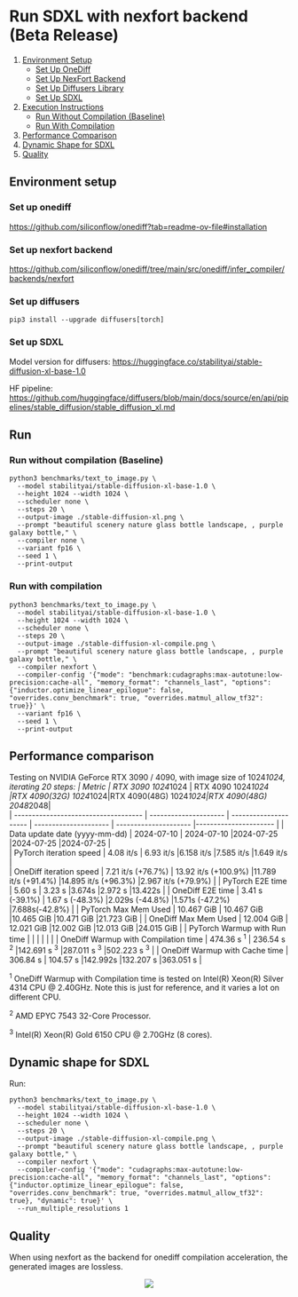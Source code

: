 # Run SDXL with nexfort backend (Beta Release)

1. [Environment Setup](#environment-setup)
   - [Set Up OneDiff](#set-up-onediff)
   - [Set Up NexFort Backend](#set-up-nexfort-backend)
   - [Set Up Diffusers Library](#set-up-diffusers)
   - [Set Up SDXL](#set-up-sdxl)
2. [Execution Instructions](#run)
   - [Run Without Compilation (Baseline)](#run-without-compilation-baseline)
   - [Run With Compilation](#run-with-compilation)
3. [Performance Comparison](#performance-comparison)
4. [Dynamic Shape for SDXL](#dynamic-shape-for-sdxl)
5. [Quality](#quality)

## Environment setup
### Set up onediff
https://github.com/siliconflow/onediff?tab=readme-ov-file#installation

### Set up nexfort backend
https://github.com/siliconflow/onediff/tree/main/src/onediff/infer_compiler/backends/nexfort

### Set up diffusers

```
pip3 install --upgrade diffusers[torch]
```
### Set up SDXL
Model version for diffusers: https://huggingface.co/stabilityai/stable-diffusion-xl-base-1.0

HF pipeline: https://github.com/huggingface/diffusers/blob/main/docs/source/en/api/pipelines/stable_diffusion/stable_diffusion_xl.md

## Run

### Run without compilation (Baseline)
```shell
python3 benchmarks/text_to_image.py \
  --model stabilityai/stable-diffusion-xl-base-1.0 \
  --height 1024 --width 1024 \
  --scheduler none \
  --steps 20 \
  --output-image ./stable-diffusion-xl.png \
  --prompt "beautiful scenery nature glass bottle landscape, , purple galaxy bottle," \
  --compiler none \
  --variant fp16 \
  --seed 1 \
  --print-output
```

### Run with compilation

```shell
python3 benchmarks/text_to_image.py \
  --model stabilityai/stable-diffusion-xl-base-1.0 \
  --height 1024 --width 1024 \
  --scheduler none \
  --steps 20 \
  --output-image ./stable-diffusion-xl-compile.png \
  --prompt "beautiful scenery nature glass bottle landscape, , purple galaxy bottle," \
  --compiler nexfort \
  --compiler-config '{"mode": "benchmark:cudagraphs:max-autotune:low-precision:cache-all", "memory_format": "channels_last", "options": {"inductor.optimize_linear_epilogue": false, "overrides.conv_benchmark": true, "overrides.matmul_allow_tf32": true}}' \
  --variant fp16 \
  --seed 1 \
  --print-output
```

## Performance comparison

Testing on NVIDIA GeForce RTX 3090 / 4090, with image size of 1024*1024, iterating 20 steps:
| Metric                               | RTX 3090  1024*1024   | RTX 4090 1024*1024    |RTX 4090(32G) 1024*1024|RTX 4090(48G) 1024*1024|RTX 4090(48G) 2048*2048|  
| ------------------------------------ | --------------------- | --------------------- | --------------------- | --------------------- |---------------------- |
| Data update date (yyyy-mm-dd)        | 2024-07-10            | 2024-07-10            |2024-07-25             |2024-07-25             |2024-07-25             |  
| PyTorch iteration speed              | 4.08 it/s             | 6.93 it/s             |6.158 it/s             |7.585 it/s             |1.649 it/s             |         
| OneDiff iteration speed              | 7.21 it/s (+76.7%)    | 13.92 it/s (+100.9%)  |11.789 it/s (+91.4%)   |14.895 it/s (+96.3%)   |2.967 it/s (+79.9%)    |
| PyTorch E2E time                     | 5.60 s                | 3.23 s                |3.674s                 |2.972 s                |13.422s                |
| OneDiff E2E time                     | 3.41 s (-39.1%)       | 1.67 s (-48.3%)       |2.029s (-44.8%)        |1.571s (-47.2%)        |7.688s(-42.8%)         |
| PyTorch Max Mem Used                 | 10.467 GiB            | 10.467 GiB            |10.465 GiB             |10.471 GiB             |21.723 GiB             |
| OneDiff Max Mem Used                 | 12.004 GiB            | 12.021 GiB            |12.002 GiB             |12.013 GiB             |24.015 GiB             |
| PyTorch Warmup with Run time         |                       |                       |                       |                       |                       |
| OneDiff Warmup with Compilation time | 474.36 s <sup>1</sup> | 236.54 s <sup>2</sup> |142.691 s <sup>3</sup> |287.011 s <sup>3</sup> |502.223 s <sup>3</sup> |
| OneDiff Warmup with Cache time       | 306.84 s              | 104.57 s              |142.992s               |132.207 s              |363.051 s              |

<sup>1</sup> OneDiff Warmup with Compilation time is tested on Intel(R) Xeon(R) Silver 4314 CPU @ 2.40GHz. Note this is just for reference, and it varies a lot on different CPU.

<sup>2</sup> AMD EPYC 7543 32-Core Processor.

<sup>3</sup> Intel(R) Xeon(R) Gold 6150 CPU @ 2.70GHz (8 cores).

## Dynamic shape for SDXL

Run:

```shell
python3 benchmarks/text_to_image.py \
  --model stabilityai/stable-diffusion-xl-base-1.0 \
  --height 1024 --width 1024 \
  --scheduler none \
  --steps 20 \
  --output-image ./stable-diffusion-xl-compile.png \
  --prompt "beautiful scenery nature glass bottle landscape, , purple galaxy bottle," \
  --compiler nexfort \
  --compiler-config '{"mode": "cudagraphs:max-autotune:low-precision:cache-all", "memory_format": "channels_last", "options": {"inductor.optimize_linear_epilogue": false, "overrides.conv_benchmark": true, "overrides.matmul_allow_tf32": true}, "dynamic": true}' \
  --run_multiple_resolutions 1
```

## Quality
When using nexfort as the backend for onediff compilation acceleration, the generated images are lossless.

<p align="center">
<img src="../../../imgs/nexfort_sdxl_demo.png">
</p>
